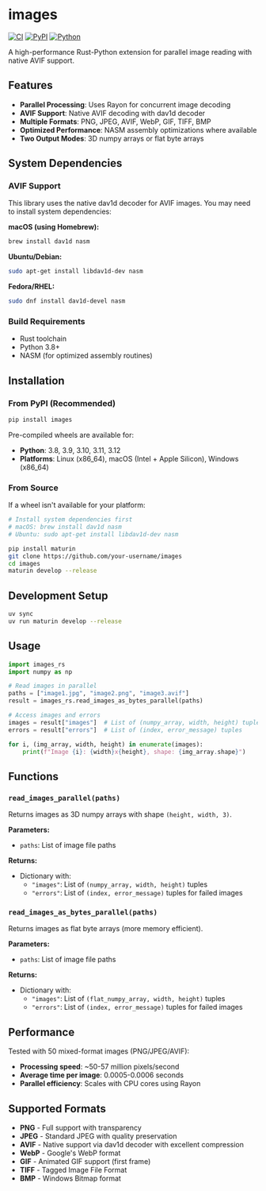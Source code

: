 # images

[![CI](https://github.com/your-username/images/workflows/CI/badge.svg)](https://github.com/your-username/images/actions)
[![PyPI](https://img.shields.io/pypi/v/images.svg)](https://pypi.org/project/images/)
[![Python](https://img.shields.io/pypi/pyversions/images.svg)](https://pypi.org/project/images/)

A high-performance Rust-Python extension for parallel image reading with native AVIF support.

## Features

- **Parallel Processing**: Uses Rayon for concurrent image decoding
- **AVIF Support**: Native AVIF decoding with dav1d decoder
- **Multiple Formats**: PNG, JPEG, AVIF, WebP, GIF, TIFF, BMP
- **Optimized Performance**: NASM assembly optimizations where available
- **Two Output Modes**: 3D numpy arrays or flat byte arrays

## System Dependencies

### AVIF Support

This library uses the native dav1d decoder for AVIF images. You may need to install system dependencies:

**macOS (using Homebrew):**

```bash
brew install dav1d nasm
```

**Ubuntu/Debian:**

```bash
sudo apt-get install libdav1d-dev nasm
```

**Fedora/RHEL:**

```bash
sudo dnf install dav1d-devel nasm
```

### Build Requirements

- Rust toolchain
- Python 3.8+
- NASM (for optimized assembly routines)

## Installation

### From PyPI (Recommended)

```bash
pip install images
```

Pre-compiled wheels are available for:

- **Python**: 3.8, 3.9, 3.10, 3.11, 3.12
- **Platforms**: Linux (x86_64), macOS (Intel + Apple Silicon), Windows (x86_64)

### From Source

If a wheel isn't available for your platform:

```bash
# Install system dependencies first
# macOS: brew install dav1d nasm
# Ubuntu: sudo apt-get install libdav1d-dev nasm

pip install maturin
git clone https://github.com/your-username/images
cd images
maturin develop --release
```

## Development Setup

```bash
uv sync
uv run maturin develop --release
```

## Usage

```python
import images_rs
import numpy as np

# Read images in parallel
paths = ["image1.jpg", "image2.png", "image3.avif"]
result = images_rs.read_images_as_bytes_parallel(paths)

# Access images and errors
images = result["images"]  # List of (numpy_array, width, height) tuples
errors = result["errors"]  # List of (index, error_message) tuples

for i, (img_array, width, height) in enumerate(images):
    print(f"Image {i}: {width}x{height}, shape: {img_array.shape}")
```

## Functions

### `read_images_parallel(paths)`

Returns images as 3D numpy arrays with shape `(height, width, 3)`.

**Parameters:**

- `paths`: List of image file paths

**Returns:**

- Dictionary with:
  - `"images"`: List of `(numpy_array, width, height)` tuples
  - `"errors"`: List of `(index, error_message)` tuples for failed images

### `read_images_as_bytes_parallel(paths)`

Returns images as flat byte arrays (more memory efficient).

**Parameters:**

- `paths`: List of image file paths

**Returns:**

- Dictionary with:
  - `"images"`: List of `(flat_numpy_array, width, height)` tuples
  - `"errors"`: List of `(index, error_message)` tuples for failed images

## Performance

Tested with 50 mixed-format images (PNG/JPEG/AVIF):

- **Processing speed**: ~50-57 million pixels/second
- **Average time per image**: 0.0005-0.0006 seconds
- **Parallel efficiency**: Scales with CPU cores using Rayon

## Supported Formats

- **PNG** - Full support with transparency
- **JPEG** - Standard JPEG with quality preservation
- **AVIF** - Native support via dav1d decoder with excellent compression
- **WebP** - Google's WebP format
- **GIF** - Animated GIF support (first frame)
- **TIFF** - Tagged Image File Format
- **BMP** - Windows Bitmap format
